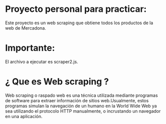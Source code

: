 # Proyecto personal para practicar:
Este proyecto es un web scraping que obtiene todos los productos de la web de Mercadona.

# Importante:
El archivo a ejecutar es scraper2.js.

# ¿ Que es Web scraping ?
Web scraping o raspado web es una técnica utilizada mediante programas de software para extraer información de sitios web.​ Usualmente, estos programas simulan la navegación de un humano en la World Wide Web ya sea utilizando el protocolo HTTP manualmente, o incrustando un navegador en una aplicación.

